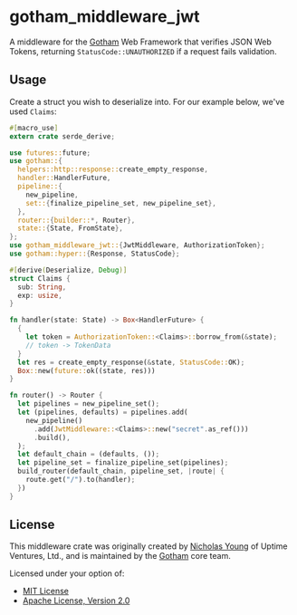 # gotham_middleware_jwt

A middleware for the [Gotham](https://gotham.rs) Web
Framework that verifies JSON Web Tokens, returning
`StatusCode::UNAUTHORIZED` if a request fails validation.

## Usage

Create a struct you wish to deserialize into. For our example below,
we've used `Claims`:

```rust
#[macro_use]
extern crate serde_derive;

use futures::future;
use gotham::{
  helpers::http::response::create_empty_response,
  handler::HandlerFuture,
  pipeline::{
    new_pipeline,
    set::{finalize_pipeline_set, new_pipeline_set},
  },
  router::{builder::*, Router},
  state::{State, FromState},
};
use gotham_middleware_jwt::{JwtMiddleware, AuthorizationToken};
use gotham::hyper::{Response, StatusCode};

#[derive(Deserialize, Debug)]
struct Claims {
  sub: String,
  exp: usize,
}

fn handler(state: State) -> Box<HandlerFuture> {
  {
    let token = AuthorizationToken::<Claims>::borrow_from(&state);
    // token -> TokenData
  }
  let res = create_empty_response(&state, StatusCode::OK);
  Box::new(future::ok((state, res)))
}

fn router() -> Router {
  let pipelines = new_pipeline_set();
  let (pipelines, defaults) = pipelines.add(
    new_pipeline()
      .add(JwtMiddleware::<Claims>::new("secret".as_ref()))
      .build(),
  );
  let default_chain = (defaults, ());
  let pipeline_set = finalize_pipeline_set(pipelines);
  build_router(default_chain, pipeline_set, |route| {
    route.get("/").to(handler);
  })
}
```
## License

This middleware crate was originally created by [Nicholas
Young](https://www.secretfader.com) of Uptime Ventures, Ltd.,
and is maintained by the [Gotham](https://gotham.rs) core
team.

Licensed under your option of:

* [MIT License](../../LICENSE-MIT)
* [Apache License, Version 2.0](../../LICENSE-APACHE)
